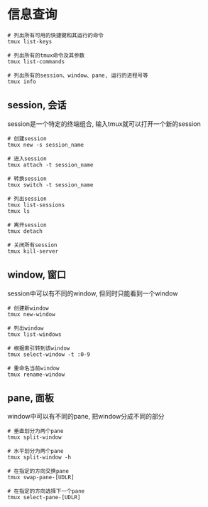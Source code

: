 # 信息查询

```
# 列出所有可用的快捷键和其运行的命令
tmux list-keys

# 列出所有的tmux命令及其参数
tmux list-commands

# 列出所有的session、window、pane, 运行的进程号等
tmux info
```

## session, 会话

session是一个特定的终端组合, 输入tmux就可以打开一个新的session

```
# 创建session
tmux new -s session_name

# 进入session
tmux attach -t session_name

# 转换session
tmux switch -t session_name

# 列出session
tmux list-sessions
tmux ls

# 离开session
tmux detach

# 关闭所有session
tmux kill-server
```

## window, 窗口

session中可以有不同的window, 但同时只能看到一个window

```
# 创建新window
tmux new-window

# 列出window
tmux list-windows

# 根据索引转到该window
tmux select-window -t :0-9

# 重命名当前window
tmux rename-window
```

## pane, 面板

window中可以有不同的pane, 把window分成不同的部分

```
# 垂直划分为两个pane
tmux split-window

# 水平划分为两个pane
tmux split-window -h

# 在指定的方向交换pane
tmux swap-pane-[UDLR]

# 在指定的方向选择下一个pane
tmux select-pane-[UDLR]
```
